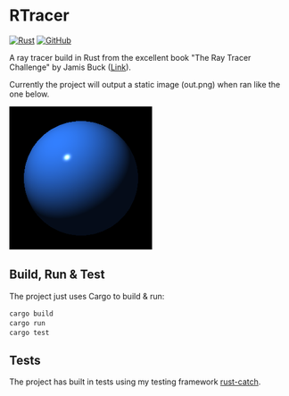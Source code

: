 # RTracer

[![Rust](https://github.com/guydunton/rtracer/workflows/Rust/badge.svg?branch=master)](https://github.com/guydunton/rtracer/actions)
[![GitHub](https://img.shields.io/github/license/guydunton/rtracer?color=blue)](https://opensource.org/licenses/MIT)

A ray tracer build in Rust from the excellent book "The Ray Tracer Challenge" by Jamis Buck ([Link](https://pragprog.com/titles/jbtracer/)).

Currently the project will output a static image (out.png) when ran like the one below.

![The result of chapter 6](images/chapter_6.png)

## Build, Run & Test

The project just uses Cargo to build & run:

```bash
cargo build
cargo run
cargo test
```

## Tests

The project has built in tests using my testing framework [rust-catch](https://github.com/guydunton/rust-catch).
